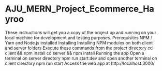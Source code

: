 # AJU_MERN_Project_Ecommerce_Hayroo
 These instructions will get you a copy of the project up and running on your local machine for development and testing purposes.  Prerequisites NPM / Yarn and Node.js installed  Installing Installing NPM modules on both client and server folders  Execute these commands from the project directory  cd client && npm install cd server && npm install Running the app Open a terminal on server directory  npm run start:dev and open another terminal on client directory  npm run start Access the web app at http://localhost:3000/
